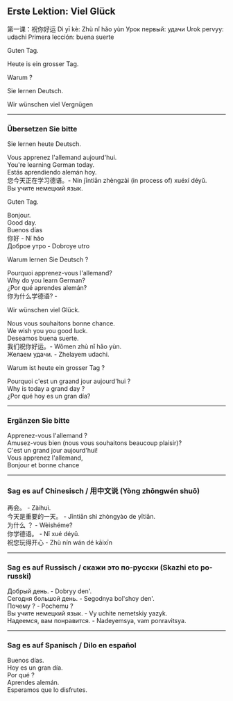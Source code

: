 ## Erste Lektion: Viel Glück

第一课：祝你好运                Dì yī kè: Zhù nǐ hǎo yùn
Урок первый: удачи              Urok pervyy: udachi
Primera lección: buena suerte

Guten Tag.

Heute is ein grosser Tag.

Warum ?

Sie lernen Deutsch.

Wir wünschen viel Vergnügen

---

### Übersetzen Sie bitte

Sie lernen heute Deutsch.  

   Vous apprenez l'allemand aujourd'hui.  
   You're learning German today.  
   Estás aprendiendo alemán hoy.  
   您今天正在学习德语。- Nín jīntiān zhèngzài (in process of) xuéxí déyǔ.  
   Вы учите немецкий язык.  

Guten Tag.  

   Bonjour.  
   Good day.  
   Buenos días  
   你好 - Nǐ hǎo  
   Доброе утро - Dobroye utro  

Warum lernen Sie Deutsch ?  

   Pourquoi apprenez-vous l'allemand?  
   Why do you learn German?  
   ¿Por qué aprendes alemán?  
   你为什么学德语? -  

Wir wünschen viel Glück.  

   Nous vous souhaitons bonne chance.  
   We wish you you good luck.  
   Deseamos buena suerte.  
   我们祝你好运。- Wǒmen zhù nǐ hǎo yùn.  
   Желаем удачи. - Zhelayem udachi.  

Warum ist heute ein grosser Tag ?  

   Pourquoi c'est un graand jour aujourd'hui ?  
   Why is today a grand day ?  
   ¿Por qué hoy es un gran día?  

---

### Ergänzen Sie bitte

Apprenez-vous l'allemand ?  
Amusez-vous bien (nous vous souhaitons beaucoup plaisir)?  
C'est un grand jour aujourd'hui!  
Vous apprenez l'allemand,  
Bonjour et bonne chance  

---

### Sag es auf Chinesisch / 用中文说 (Yòng zhōngwén shuō)

  再会。                 -  Zàihuì.  
  今天是重要的一天。     - Jīntiān shì zhòngyào de yītiān.  
  为什么 ？              - Wèishéme?  
  你学德语。             - Nǐ xué déyǔ.  
  祝您玩得开心           - Zhù nín wán dé kāixīn  

---

### Sag es auf Russisch / скажи это по-русски (Skazhi eto po-russki)

  Добрый день.            -        Dobryy den'.  
  Сегодня большой день.   -        Segodnya bol'shoy den'.  
  Почему ?                -        Pochemu ?  
  Вы учите немецкий язык.    -     Vy uchite nemetskiy yazyk.  
  Надеемся, вам понравится.   -     Nadeyemsya, vam ponravitsya.  

---

### Sag es auf Spanisch / Dilo en español

  Buenos días.  
  Hoy es un gran día.  
  Por qué ?  
  Aprendes alemán.  
  Esperamos que lo disfrutes.   

